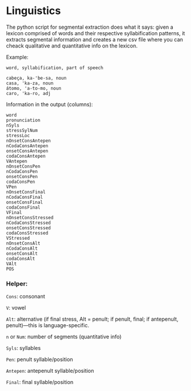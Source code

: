 Linguistics
===========

The python script for segmental extraction does what it says: given a lexicon comprised of words and their respective syllabification patterns, it extracts segmental information and creates a new csv file where you can cheack qualitative and quantitative info on the lexicon.

Example:
```
word, syllabification, part of speech

cabeça, ka-'be-sa, noun
casa, 'ka-za, noun
átomo, 'a-to-mo, noun
caro, 'ka-ro, adj
```

Information in the output (columns):

```
word
pronunciation
nSyls
stressSylNum
stressLoc
nOnsetConsAntepen
nCodaConsAntepen
onsetConsAntepen
codaConsAntepen
VAntepen
nOnsetConsPen
nCodaConsPen
onsetConsPen
codaConsPen
VPen
nOnsetConsFinal
nCodaConsFinal
onsetConsFinal
codaConsFinal
VFinal
nOnsetConsStressed
nCodaConsStressed
onsetConsStressed
codaConsStressed
VStressed
nOnsetConsAlt
nCodaConsAlt
onsetConsAlt
codaConsAlt
VAlt
POS
```

### Helper:

```Cons```: consonant

```V```: vowel

```Alt```: alternative (if final stress, Alt = penult; if penult, final; if antepenult, penult)—this is language-specific.

```n``` or ```Num```: number of segments (quantitative info)

```Syls```: syllables

```Pen```: penult syllable/position

```Antepen```: antepenult syllable/position

```Final```: final syllable/position
